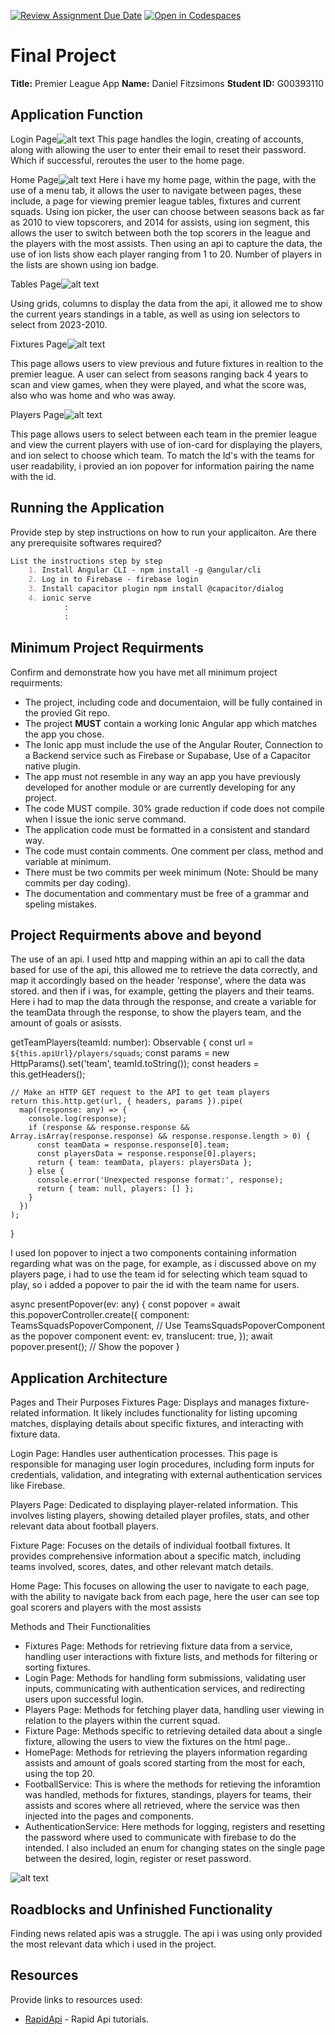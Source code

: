 [![Review Assignment Due Date](https://classroom.github.com/assets/deadline-readme-button-24ddc0f5d75046c5622901739e7c5dd533143b0c8e959d652212380cedb1ea36.svg)](https://classroom.github.com/a/HTlAZVnP)
[![Open in Codespaces](https://classroom.github.com/assets/launch-codespace-7f7980b617ed060a017424585567c406b6ee15c891e84e1186181d67ecf80aa0.svg)](https://classroom.github.com/open-in-codespaces?assignment_repo_id=13027362)
# Final Project

**Title:** Premier League App
**Name:** Daniel Fitzsimons 
**Student ID:** G00393110

## Application Function

Login Page![alt text](/login.png)
This page handles the login, creating of accounts, along with allowing the user to enter their email to reset their password. Which if successful, reroutes the user to the home page.

Home Page![alt text](/homePage.png)
Here i have my home page, within the page, with the use of a menu tab, it allows the user to navigate between pages, these include, a page for viewing premier league tables, fixtures and current squads.
Using ion picker, the user can choose between seasons back as far as 2010 to view topscorers, and 2014 for assists, using ion segment, this allows the user to switch between both the top scorers in the league and the players with the most assists.
Then using an api to capture the data, the use of ion lists show each player ranging from 1 to 20.
Number of players in the lists are shown using ion badge.

Tables Page![alt text](/tables.png)

Using grids, columns to display the data from the api, it allowed me to show the current years standings in a table, as well as using ion selectors to select from 2023-2010.

Fixtures Page![alt text](/fixtures.png)

This page allows users to view previous and future fixtures in realtion to the premier league. A user can select from seasons ranging back 4 years to scan and view games, when they were played, and what the score was, also who was home and who was away.

Players Page![alt text](/squad-page.png)

This page allows users to select between each team in the premier league and view the current players with use of ion-card for displaying the players, and ion select to choose which team. To match the Id's with the teams for user readability, i provied an ion popover for information pairing the name with the id.



## Running the Application

Provide step by step instructions on how to run your applicaiton. Are there any prerequisite softwares required?

```MARKDOWN
List the instructions step by step
    1. Install Angular CLI - npm install -g @angular/cli
    2. Log in to Firebase - firebase login
    3. Install capacitor plugin npm install @capacitor/dialog
    4. ionic serve
            :
            :
```

## Minimum Project Requirments

Confirm and demonstrate how you have met all minimum project requirments:

* The project, including code and documentaion, will be fully contained in the provied Git repo.
* The project **MUST** contain a working Ionic Angular app which matches the app you chose.
* The Ionic app must include the use of the Angular Router, Connection to a Backend service such as Firebase or Supabase, Use of a Capacitor native plugin.
* The app must not resemble in any way an app you have previously developed for another module or are currently developing for any project. 
* The code MUST compile. 30% grade reduction if code does not compile when I issue the ionic serve command. 
* The application code must be formatted in a consistent and standard way.
* The code must contain comments. One comment per class, method and variable at minimum.
* There must be two commits per week minimum (Note: Should be many commits per day coding).
* The documentation and commentary must be free of a grammar and speling mistakes.

## Project Requirments above and beyond

The use of an api. I used http and mapping within an api to call the data based for use of the api, this allowed me to retrieve the data correctly, and map it accordingly based on the header 'response', where the data was stored. and then if i was, for example, getting the players and their teams. Here i had to map the data through the response, and create a variable for the teamData through the response, to show the players team, and the amount of goals or asissts.

getTeamPlayers(teamId: number): Observable<any> {
    const url = `${this.apiUrl}/players/squads`;
    const params = new HttpParams().set('team', teamId.toString());
    const headers = this.getHeaders();

    // Make an HTTP GET request to the API to get team players
    return this.http.get(url, { headers, params }).pipe(
      map((response: any) => {
        console.log(response);
        if (response && response.response && Array.isArray(response.response) && response.response.length > 0) {
          const teamData = response.response[0].team;
          const playersData = response.response[0].players;
          return { team: teamData, players: playersData };
        } else {
          console.error('Unexpected response format:', response);
          return { team: null, players: [] };
        }
      })
    );
  }

  I used Ion popover to inject a two components containing information regarding what was on the page, for example, as i discussed above on my players page, i had to use the team id for selecting which team squad to play, so i added a popover to pair the id with the team name for users.
  

async presentPopover(ev: any) {
    const popover = await this.popoverController.create({
      component: TeamsSquadsPopoverComponent, // Use TeamsSquadsPopoverComponent as the popover component
      event: ev,
      translucent: true,
    });
    await popover.present(); // Show the popover
  }


## Application Architecture

Pages and Their Purposes
Fixtures Page: Displays and manages fixture-related information. It likely includes functionality for listing upcoming matches, displaying details about specific fixtures, and interacting with fixture data.

Login Page: Handles user authentication processes. This page is responsible for managing user login procedures, including form inputs for credentials, validation, and integrating with external authentication services like Firebase.

Players Page: Dedicated to displaying player-related information. This involves listing players, showing detailed player profiles, stats, and other relevant data about football players.

Fixture Page: Focuses on the details of individual football fixtures. It provides comprehensive information about a specific match, including teams involved, scores, dates, and other relevant match details.

Home Page: This focuses on allowing the user to navigate to each page, with the ability to navigate back from each page, here the user can see top goal scorers and players with the most assists

Methods and Their Functionalities


* Fixtures Page: Methods for retrieving fixture data from a service, handling user interactions with fixture lists, and methods for filtering or sorting fixtures.
* Login Page: Methods for handling form submissions, validating user inputs, communicating with authentication services, and redirecting users upon successful login.
* Players Page: Methods for fetching player data, handling user viewing in relation to the players within the current squad.
* Fixture Page: Methods specific to retrieving detailed data about a single fixture, allowing the users to view the fixtures on the html page..
* HomePage: Methods for retrieving the players information regarding assists and amount of goals scored starting from the most for each, using the top 20.
* FootballService: This is where the methods for retieving the inforamtion was handled, methods for fixtures, standings, players for teams, their assists and scores where all retrieved, where the service was then injected into the pages and components.
* AuthenticationService: Here methods for logging, registers and resetting the password where used to communicate with firebase to do the intended. I also included an enum for changing states on the single page between the desired, login, register or reset password.





![alt text](/architectures.png)



## Roadblocks and Unfinished Functionality

Finding news related apis was a struggle. The api i was using only provided the most relevant data which i used in the project.

## Resources

Provide links to resources used:

* [RapidApi]([https://www.youtube.com/watch?v=Y0vH5Cm3HAk](https://rapidapi.com/api-sports/api/api-football/tutorials)https://rapidapi.com/api-sports/api/api-football/tutorials) - Rapid Api tutorials.
